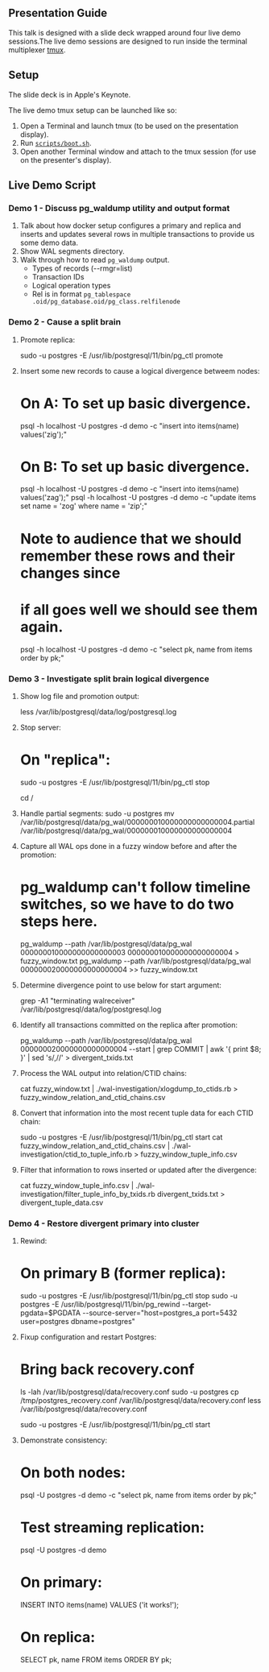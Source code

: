 Presentation Guide
---

This talk is designed with a slide deck wrapped around four live demo sessions.The live demo sessions are designed to run inside the terminal multiplexer [tmux](https://github.com/tmux/tmux).

## Setup

The slide deck is in Apple's Keynote.

The live demo tmux setup can be launched like so:

1. Open a Terminal and launch tmux (to be used on the presentation display).
2. Run [`scripts/boot.sh`](scripts/boot.sh).
3. Open another Terminal window and attach to the tmux session (for use on the presenter's display).

## Live Demo Script

### Demo 1 - Discuss pg_waldump utility and output format

1. Talk about how docker setup configures a primary and replica and inserts and updates several rows in multiple transactions to provide us some demo data.
2. Show WAL segments directory.
3. Walk through how to read `pg_waldump` output.
   - Types of records (--rmgr=list)
   - Transaction IDs
   - Logical operation types
   - Rel is in format `pg_tablespace .oid/pg_database.oid/pg_class.relfilenode`

### Demo 2 - Cause a split brain

1. Promote replica:

    sudo -u postgres -E /usr/lib/postgresql/11/bin/pg_ctl promote

2. Insert some new records to cause a logical divergence betweem nodes:

    # On A: To set up basic divergence.
    psql -h localhost -U postgres -d demo -c "insert into items(name) values('zig');"
    # On B: To set up basic divergence.
    psql -h localhost -U postgres -d demo -c "insert into items(name) values('zag');"
    psql -h localhost -U postgres -d demo -c "update items set name = 'zog' where name = 'zip';"

    # Note to audience that we should remember these rows and their changes since
    # if all goes well we should see them again.
    psql -h localhost -U postgres -d demo -c "select pk, name from items order by pk;"

### Demo 3 - Investigate split brain logical divergence

1. Show log file and promotion output:

    less /var/lib/postgresql/data/log/postgresql.log

2.  Stop server:

    # On "replica":
    sudo -u postgres -E /usr/lib/postgresql/11/bin/pg_ctl stop

    cd /

3.  Handle partial segments:
    sudo -u postgres mv /var/lib/postgresql/data/pg_wal/000000010000000000000004.partial /var/lib/postgresql/data/pg_wal/000000010000000000000004

4.  Capture all WAL ops done in a fuzzy window before and after the promotion:

    # pg_waldump can't follow timeline switches, so we have to do two steps here.
    pg_waldump --path /var/lib/postgresql/data/pg_wal 000000010000000000000003 000000010000000000000004 > fuzzy_window.txt
    pg_waldump --path /var/lib/postgresql/data/pg_wal 000000020000000000000004 >> fuzzy_window.txt

5. Determine divergence point to use below for start argument:

    grep -A1 "terminating walreceiver" /var/lib/postgresql/data/log/postgresql.log

6. Identify all transactions committed on the replica after promotion:

    pg_waldump --path /var/lib/postgresql/data/pg_wal 000000020000000000000004 --start <lsn> | grep COMMIT | awk '{ print $8; }' | sed 's/,//' > divergent_txids.txt

7. Process the WAL output into relation/CTID chains:

    cat fuzzy_window.txt | ./wal-investigation/xlogdump_to_ctids.rb > fuzzy_window_relation_and_ctid_chains.csv

8. Convert that information into the most recent tuple data for each CTID chain:

    sudo -u postgres -E /usr/lib/postgresql/11/bin/pg_ctl start
    cat fuzzy_window_relation_and_ctid_chains.csv  | ./wal-investigation/ctid_to_tuple_info.rb  > fuzzy_window_tuple_info.csv

9. Filter that information to rows inserted or updated after the divergence:

    cat fuzzy_window_tuple_info.csv | ./wal-investigation/filter_tuple_info_by_txids.rb divergent_txids.txt > divergent_tuple_data.csv

### Demo 4 - Restore divergent primary into cluster

1. Rewind:

    # On primary B (former replica):
    sudo -u postgres -E /usr/lib/postgresql/11/bin/pg_ctl stop
    sudo -u postgres -E /usr/lib/postgresql/11/bin/pg_rewind --target-pgdata=$PGDATA --source-server="host=postgres_a port=5432 user=postgres dbname=postgres"

2. Fixup configuration and restart Postgres:

    # Bring back recovery.conf
    ls -lah /var/lib/postgresql/data/recovery.conf
    sudo -u postgres cp /tmp/postgres_recovery.conf /var/lib/postgresql/data/recovery.conf
    less /var/lib/postgresql/data/recovery.conf

    sudo -u postgres -E /usr/lib/postgresql/11/bin/pg_ctl start

3. Demonstrate consistency:

    # On both nodes:
    psql -U postgres -d demo -c "select pk, name from items order by pk;"

    # Test streaming replication:
    psql -U postgres -d demo

    # On primary:
    INSERT INTO items(name) VALUES ('it works!');

    # On replica:
    SELECT pk, name FROM items ORDER BY pk;
